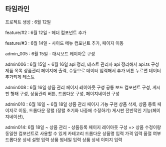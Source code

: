 ## 타임라인

프로젝트 생성 : 6월 12일

feature/#2 : 6월 12일 - 헤더 컴포넌트 추가

feature/#3 : 6월 14일 - 사이드 메뉴 컴포넌트 추가, 페이지 이동

admin_005 : 6월 15일 - 대시보드 레이아웃 구성

admin006 : 6월 15일 ~ 6월 16일
api 정리, 테스트
관리자 api 정리해서 api.ts 구성
제품 목록 상품관리 페이지에 출력, 수동으로 데이터 입력해서 추가 버튼 누르면 데이터 추가되게 테스트

admin008 : 6월 16일
상품 관리 페이지 레이아웃 구성
공통 보드 컴포넌트 구성, 게시판 형태 구성, 상품관리 버튼, 드롭다운 구성, 페이지네이션 구성

admin010 : 6월 16일 ~ 6월 18일
상품 관리 페이지 기능 구현
상품 삭제,
상품 등록 페이지로 이동,
드롭다운 정렬 (정렬 초기화 나중에 수정하기)
게시판 전반적인 기능(페이지네이션),

admin014: 6월 18일 ~
상품 관리 - 상품등록 페이지 레이아웃 구성 => 상품 수정이랑 동일한 컴포넌트로 사용할 수 있게
카테고리 드롭다운
상품명 입력
가격 입력
품절 여부 드롭다운
상세 설명 입력
상품 썸네일 입력
상품 상세 이미지 입력
